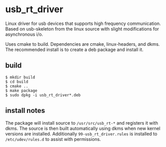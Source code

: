 # usb_rt_driver
Linux driver for usb devices that supports high frequency communication. Based 
on usb-skeleton from the linux source with slight modifications for 
asynchronous i/o.

Uses cmake to build. Dependencies are cmake, linux-headers, and dkms. The 
recommended install is to create a deb package and install it. 

## build
```console
$ mkdir build
$ cd build
$ cmake ..
$ make package
$ sudo dpkg -i usb_rt_driver*.deb
```

## install notes
The package will install source to `/usr/src/usb_rt-*` and registers it 
with dkms. The source is then built automatically using dkms when new kernel 
versions are installed. Additionally `99-usb_rt_driver.rules` is installed to 
`/etc/udev/rules.d` to assist with permissions.